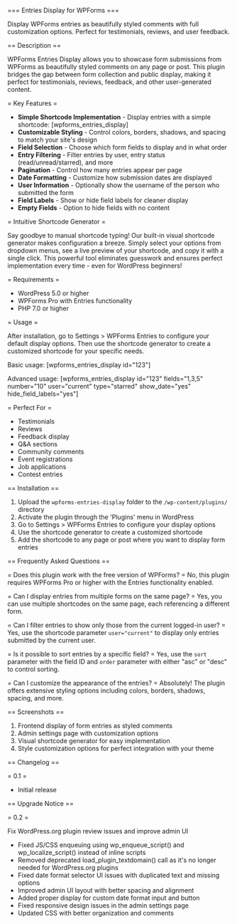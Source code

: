 === Entries Display for WPForms ===

Display WPForms entries as beautifully styled comments with full customization options. Perfect for testimonials, reviews, and user feedback.

== Description ==

WPForms Entries Display allows you to showcase form submissions from WPForms as beautifully styled comments on any page or post. This plugin bridges the gap between form collection and public display, making it perfect for testimonials, reviews, feedback, and other user-generated content.

= Key Features =

* **Simple Shortcode Implementation** - Display entries with a simple shortcode: [wpforms_entries_display]
* **Customizable Styling** - Control colors, borders, shadows, and spacing to match your site's design
* **Field Selection** - Choose which form fields to display and in what order
* **Entry Filtering** - Filter entries by user, entry status (read/unread/starred), and more
* **Pagination** - Control how many entries appear per page
* **Date Formatting** - Customize how submission dates are displayed
* **User Information** - Optionally show the username of the person who submitted the form
* **Field Labels** - Show or hide field labels for cleaner display
* **Empty Fields** - Option to hide fields with no content

= Intuitive Shortcode Generator =

Say goodbye to manual shortcode typing! Our built-in visual shortcode generator makes configuration a breeze. Simply select your options from dropdown menus, see a live preview of your shortcode, and copy it with a single click. This powerful tool eliminates guesswork and ensures perfect implementation every time - even for WordPress beginners!

= Requirements =

* WordPress 5.0 or higher
* WPForms Pro with Entries functionality
* PHP 7.0 or higher

= Usage =

After installation, go to Settings > WPForms Entries to configure your default display options. Then use the shortcode generator to create a customized shortcode for your specific needs.

Basic usage:
[wpforms_entries_display id="123"]

Advanced usage:
[wpforms_entries_display id="123" fields="1,3,5" number="10" user="current" type="starred" show_date="yes" hide_field_labels="yes"]

= Perfect For =

* Testimonials
* Reviews
* Feedback display
* Q&A sections
* Community comments
* Event registrations
* Job applications
* Contest entries

== Installation ==

1. Upload the `wpforms-entries-display` folder to the `/wp-content/plugins/` directory
2. Activate the plugin through the 'Plugins' menu in WordPress
3. Go to Settings > WPForms Entries to configure your display options
4. Use the shortcode generator to create a customized shortcode
5. Add the shortcode to any page or post where you want to display form entries

== Frequently Asked Questions ==

= Does this plugin work with the free version of WPForms? =
No, this plugin requires WPForms Pro or higher with the Entries functionality enabled.

= Can I display entries from multiple forms on the same page? =
Yes, you can use multiple shortcodes on the same page, each referencing a different form.

= Can I filter entries to show only those from the current logged-in user? =
Yes, use the shortcode parameter `user="current"` to display only entries submitted by the current user.

= Is it possible to sort entries by a specific field? =
Yes, use the `sort` parameter with the field ID and `order` parameter with either "asc" or "desc" to control sorting.

= Can I customize the appearance of the entries? =
Absolutely! The plugin offers extensive styling options including colors, borders, shadows, spacing, and more.

== Screenshots ==

1. Frontend display of form entries as styled comments
2. Admin settings page with customization options
3. Visual shortcode generator for easy implementation
4. Style customization options for perfect integration with your theme

== Changelog ==

= 0.1 =

* Initial release


== Upgrade Notice ==

= 0.2 =

Fix WordPress.org plugin review issues and improve admin UI

- Fixed JS/CSS enqueuing using wp_enqueue_script() and wp_localize_script() instead of inline scripts
- Removed deprecated load_plugin_textdomain() call as it's no longer needed for WordPress.org plugins
- Fixed date format selector UI issues with duplicated text and missing options
- Improved admin UI layout with better spacing and alignment
- Added proper display for custom date format input and button
- Fixed responsive design issues in the admin settings page
- Updated CSS with better organization and comments